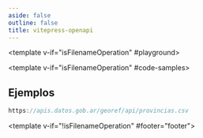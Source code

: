 ```yaml
---
aside: false
outline: false
title: vitepress-openapi
---
```


<script setup lang="ts">
import { useRoute } from 'vitepress'
import OperationExamples from '../.vitepress/theme/components/OperationExamples.vue'
import GetFilenamePlayground from '../.vitepress/theme/components/GetFilenamePlayground.vue'

const route = useRoute()

const operationId = route.data.params.operationId

const isFilenameOperation = operationId === 'get-{filename}'
</script>

<OAOperation :operationId="operationId">

<template v-if="isFilenameOperation" #playground>

<GetFilenamePlayground />

</template>

<template v-if="isFilenameOperation" #code-samples>

## Ejemplos

```js
https://apis.datos.gob.ar/georef/api/provincias.csv
```

</template>

<template v-if="!isFilenameOperation" #footer="footer">

<ClientOnly>

<Suspense>

<OperationExamples :operationId="operationId" />

</Suspense>

</ClientOnly>

</template>

</OAOperation>
